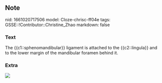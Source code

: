## Note
nid: 1661020717506
model: Cloze-chrisc-ff04e
tags: GSSE::!Contributor::Christine_Zhao
markdown: false

### Text
<div>
  <div>
    <div>
      The {{c1::sphenomandibular}} ligament is attached to the
      {{c2::lingula}} and to the lower margin of the mandibular
      foramen behind it.
    </div>
  </div>
</div>

### Extra
<img src="paste-b50fc79c6453df92221318e07be822dce5f56342.jpg">
